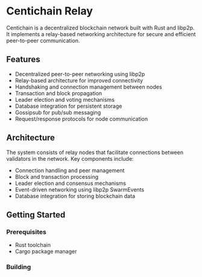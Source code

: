 # Centichain Relay

Centichain is a decentralized blockchain network built with Rust and libp2p. It implements a relay-based networking architecture for secure and efficient peer-to-peer communication.

## Features

- Decentralized peer-to-peer networking using libp2p
- Relay-based architecture for improved connectivity
- Handshaking and connection management between nodes
- Transaction and block propagation
- Leader election and voting mechanisms
- Database integration for persistent storage
- Gossipsub for pub/sub messaging
- Request/response protocols for node communication

## Architecture

The system consists of relay nodes that facilitate connections between validators in the network. Key components include:

- Connection handling and peer management
- Block and transaction processing
- Leader election and consensus mechanisms
- Event-driven networking using libp2p SwarmEvents
- Database integration for storing blockchain data

## Getting Started

### Prerequisites

- Rust toolchain
- Cargo package manager

### Building
